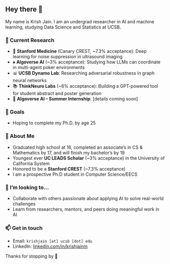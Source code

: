 ## Hey there 👋

My name is Krish Jain. I am an undergrad researcher in AI and machine learning, studying Data Science and Statistics at UCSB.  

### 🔬 Current Research
- 🧬 **Stanford Medicine** (Canary CREST, ~7.3% acceptance): Deep learning for noise suppression in ultrasound imaging  
- ♠️ **Algoverse AI** (~3% acceptance): Studying how LLMs can coordinate in multi-agent poker environments  
- 📊 **UCSB Dynamo Lab**: Researching adversarial robustness in graph neural networks  
- 📚 **ThinkNeuro Labs** (~6% acceptance): Building a GPT-powered tool for student abstract and poster generation
- 🚀 **Algoverse AI – Summer Internship**: [details coming soon]  

### 🎯 Goals
- Hoping to complete my Ph.D. by age 25

### 🌱 About Me
- Graduated high school at 16, completed an associate’s in CS & Mathematics by 17, and will finish my bachelor’s by 19  
- Youngest ever **UC LEADS Scholar** (~3% acceptance) in the University of California System 
- Honored to be a **Stanford CREST** (~7.3% acceptance)
- I am a prospective Ph.D student in Computer Science/EECS

### 🤝 I’m looking to...
- Collaborate with others passionate about applying AI to solve real-world challenges  
- Learn from researchers, mentors, and peers doing meaningful work in AI

### 📫 Get in touch
- Email: `krishjain [at] ucsb [dot] edu`  
- LinkedIn: [linkedin.com/in/krishjainm](https://www.linkedin.com/in/krishjainm)

Thanks for stopping by 🙏
